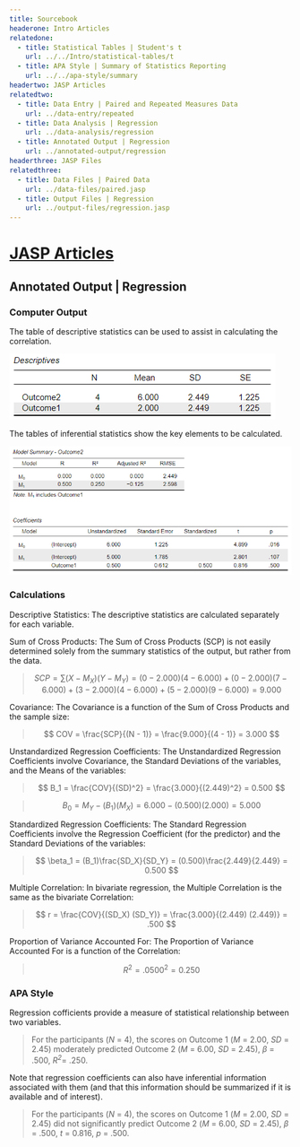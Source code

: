 ```yaml
---
title: Sourcebook
headerone: Intro Articles
relatedone:
  - title: Statistical Tables | Student's t
    url: ../../Intro/statistical-tables/t
  - title: APA Style | Summary of Statistics Reporting
    url: ../../apa-style/summary
headertwo: JASP Articles
relatedtwo:
  - title: Data Entry | Paired and Repeated Measures Data
    url: ../data-entry/repeated
  - title: Data Analysis | Regression
    url: ../data-analysis/regression
  - title: Annotated Output | Regression
    url: ../annotated-output/regression
headerthree: JASP Files
relatedthree:
  - title: Data Files | Paired Data
    url: ../data-files/paired.jasp
  - title: Output Files | Regression
    url: ../output-files/regression.jasp
---
```


# [JASP Articles](../index.md)

## Annotated Output | Regression

### Computer Output

The table of descriptive statistics can be used to assist in calculating the correlation.

![Screenshot of descriptive table](regression2.png)

The tables of inferential statistics show the key elements to be calculated.

![Screenshot of inferential table](regression3.png)

### Calculations

Descriptive Statistics: The descriptive statistics are calculated separately for each variable.

Sum of Cross Products: The Sum of Cross Products (SCP) is not easily determined solely from the summary statistics of the output, but rather from the data.

> $$ SCP = \sum ( X - M_X ) ( Y - M_Y ) = ( 0 - 2.000 ) ( 4 - 6.000 ) + ( 0 - 2.000 )( 7 - 6.000 ) + ( 3 - 2.000 )( 4 - 6.000 ) + (5 - 2.000)(9 - 6.000) = 9.000 $$

Covariance: The Covariance is a function of the Sum of Cross Products and the sample size:

> $$ COV = \frac{SCP}{(N - 1)} = \frac{9.000}{(4 - 1)} = 3.000 $$

Unstandardized Regression Coefficients: The Unstandardized Regression Coefficients involve Covariance, the Standard Deviations of the variables, and the Means of the variables:

> $$ B_1 = \frac{COV}{(SD)^2} = \frac{3.000}{(2.449)^2} = 0.500 $$

> $$ B_0 = M_Y - (B_1)(M_X) = 6.000 - (0.500)(2.000) = 5.000 $$

Standardized Regression Coefficients: The Standard Regression Coefficients involve the Regression Coefficient (for the predictor) and the Standard Deviations of the variables:

> $$ \beta_1 = (B_1)\frac{SD_X}{SD_Y} = (0.500)\frac{2.449}{2.449} = 0.500 $$


Multiple Correlation: In bivariate regression, the Multiple Correlation is the same as the bivariate Correlation:

> $$ r = \frac{COV}{(SD_X) (SD_Y)} = \frac{3.000}{(2.449) (2.449)} = .500 $$

Proportion of Variance Accounted For: The Proportion of Variance Accounted For is a function of the Correlation:

> $$ R^2 = .0500^2 = 0.250 $$

### APA Style

Regression cofficients provide a measure of statistical relationship between two variables. 

> For the participants (*N* = 4), the scores on Outcome 1 (*M* = 2.00, *SD* = 2.45) moderately predicted Outcome 2 (*M* = 6.00, *SD* = 2.45), *β* = .500, *R<sup>2</sup>*= .250.

Note that regression coefficients can also have inferential information associated with them (and that this information should be summarized if it is available and of interest).

> For the participants (*N* = 4), the scores on Outcome 1 (*M* = 2.00, *SD* = 2.45) did not significantly predict  Outcome 2 (*M* = 6.00, *SD* = 2.45), *β* = .500, *t* = 0.816, *p* = .500.
